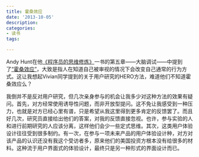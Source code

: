 ```yaml
---
title: 霍桑效应
date: '2013-10-05'
description:
categories:
- 读书
tags:

---
```


Andy Hunt在他[《程序员的思维修炼》](http://www.amazon.cn/dp/B007VARUIM)一书的第五章——大脑调试——中提到了[“霍桑效应”](http://baike.baidu.com/view/41330.htm)，大致是指人在知道自己被审视的情况下会改变自己通常的行为方式。这让我想起Vivian同学提到的关于用户研究的HERO方法，难道他们不知道霍桑效应么？

我倒并不是反对用户研究，但几次亲身参与的机会让我多少对这种方法的效果有疑问。首先，对方经常使用诱导性问题，而非开放型提问。这不免让我感受到一种压力，也就是对方已经心里有谱，只是希望从我这里得到更多肯定的反馈罢了。而且好几次，研究员直接给出他们的答案，对我的反馈直接忽视。也许，参与实验的人和进行前期研究的人应该分离，这样他们会少一些定式思维。其次，这类用户体验设计往往受到很多制约。有一次，在参与一项未来产品的用户体验设计种，对方对该产品的认识还没有我这个受访者多，原来他们的美国投资方根本没有给很多的材料。这种流于用户界面式的体验设计，最终只是另一种形式的界面设计而已。
